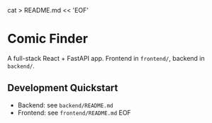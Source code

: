 cat > README.md << 'EOF'
# Comic Finder
A full-stack React + FastAPI app. Frontend in `frontend/`, backend in `backend/`.

## Development Quickstart
- Backend: see `backend/README.md`
- Frontend: see `frontend/README.md`
EOF

